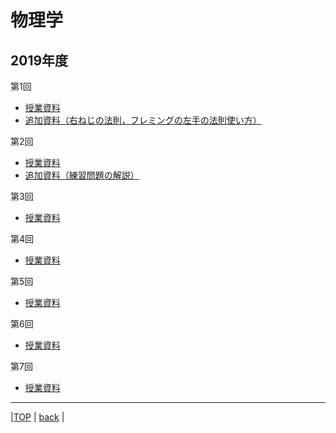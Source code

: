# 物理学
## 2019年度

第1回  
* [授業資料](attached/physic2019lecture1.pdf)  
* [追加資料（右ねじの法則，フレミングの左手の法則使い方）](attached/physic2019lecture1_appendix.pdf)  
  
第2回  
* [授業資料](attached/physic2019lecture2.pdf)  
* [追加資料（練習問題の解説）](attached/physic2019lecture2_appendix.pdf)  
  
第3回  
* [授業資料](attached/physic2019lecture3.pdf)  
  
第4回  
* [授業資料](attached/physic2019lecture4.pdf)  
  
第5回  
* [授業資料](attached/physic2019lecture5.pdf)  
  
第6回  
* [授業資料](attached/physic2019lecture6.pdf)  
  
第7回  
* [授業資料](attached/physic2019lecture7.pdf)  
  
---
  
|[TOP](https://naoki-sh.github.io/) | [back](../) |

